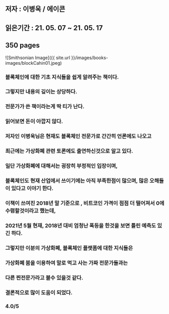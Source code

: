 ## 저자 : 이병욱  / 에이콘

## 읽은기간 : 21. 05. 07 ~ 21. 05. 17

## 350 pages

![Smithsonian Image]({{ site.url }}/images/books-images/blockCahin01.jpeg)

### 블록체인에 대한 기초 지식들을 쉽게 알려주는 책이다.

### 그렇지만 내용의 깊이는 상당하다.

### 전문가가 쓴 책이라는게 딱 티가 난다. 

### 읽어보면 돈이 아깝지 않다. 

### 저자인 이병욱님은 현재도 블록체인 전문가로 간간히 언론에도 나오고

### 최근에는 가상화폐 관련 토론에도 출연하신것으로 알고 있다. 

### 일단 가상화폐에 대해서는 굉장히 부정적인 입장이며,

### 블록체인도 현재 산업에서 쓰이기에는 아직 부족한점이 많으며, 많은 오해들이 있다고 이야기 한다. 

### 이책이 쓰여진 2018년 말 기준으로 , 비트코인 가격이 점점 더 떨어져서 0에 수렴할것이라고 했는데,

### 2021년 5월 현재, 2018년 대비 엄청난 폭등을 한것을 보면 틀린 예측도 있긴 하다. 

### 그렇지만 이분의 가상화폐, 블록체인 플랫폼에 대한 지식들은 

### 가상화폐 붐을 이용하여 말로 먹고 사는 가짜 전문가들과는 

### 다른 찐전문가라고 볼수 있을것 같다.

### 결론적으로 많이 도움이 되었다. 

### 4.0/5